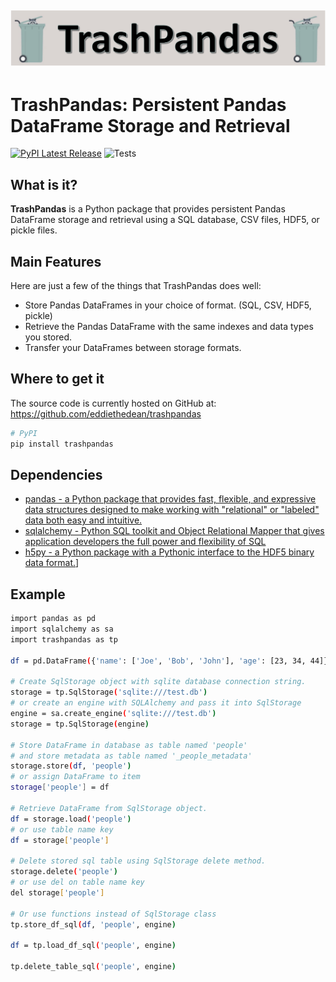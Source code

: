 ![TrashPandas Logo](https://raw.githubusercontent.com/eddiethedean/trashpandas/main/docs/trashpanda.svg)
-----------------

# TrashPandas: Persistent Pandas DataFrame Storage and Retrieval
[![PyPI Latest Release](https://img.shields.io/pypi/v/trashpandas.svg)](https://pypi.org/project/trashpandas/)
![Tests](https://github.com/eddiethedean/trashpandas/actions/workflows/tests.yml/badge.svg)

## What is it?

**TrashPandas** is a Python package that provides persistent Pandas DataFrame storage and retrieval using a SQL database, CSV files, HDF5, or pickle files.

## Main Features
Here are just a few of the things that TrashPandas does well:

  - Store Pandas DataFrames in your choice of format. (SQL, CSV, HDF5, pickle)
  - Retrieve the Pandas DataFrame with the same indexes and data types you stored.
  - Transfer your DataFrames between storage formats.

## Where to get it
The source code is currently hosted on GitHub at:
https://github.com/eddiethedean/trashpandas

```sh
# PyPI
pip install trashpandas
```

## Dependencies
- [pandas - a Python package that provides fast, flexible, and expressive data structures designed to make working with "relational" or "labeled" data both easy and intuitive.](https://pandas.pydata.org/)
- [sqlalchemy - Python SQL toolkit and Object Relational Mapper that gives application developers the full power and flexibility of SQL](https://www.sqlalchemy.org/)
- [h5py - a Python package with a Pythonic interface to the HDF5 binary data format.](https://docs.h5py.org/)]



## Example
```sh
import pandas as pd
import sqlalchemy as sa
import trashpandas as tp

df = pd.DataFrame({'name': ['Joe', 'Bob', 'John'], 'age': [23, 34, 44]})

# Create SqlStorage object with sqlite database connection string.
storage = tp.SqlStorage('sqlite:///test.db')
# or create an engine with SQLAlchemy and pass it into SqlStorage
engine = sa.create_engine('sqlite:///test.db')
storage = tp.SqlStorage(engine)

# Store DataFrame in database as table named 'people'
# and store metadata as table named '_people_metadata'
storage.store(df, 'people') 
# or assign DataFrame to item
storage['people'] = df

# Retrieve DataFrame from SqlStorage object.
df = storage.load('people')
# or use table name key
df = storage['people']

# Delete stored sql table using SqlStorage delete method.
storage.delete('people')
# or use del on table name key
del storage['people']

# Or use functions instead of SqlStorage class
tp.store_df_sql(df, 'people', engine)

df = tp.load_df_sql('people', engine)

tp.delete_table_sql('people', engine)
```